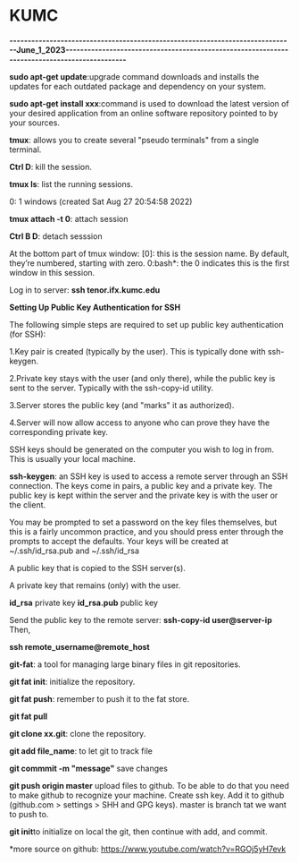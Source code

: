 # KUMC


**------------------------------------------------------------------------------June_1_2023---------------------------------------------------------------------------------------------**

**sudo apt-get update**:upgrade command downloads and installs the updates for each outdated package and dependency on your system.

**sudo apt-get install xxx**:command is used to download the latest version of your desired application from an online software repository pointed to by your sources.

**tmux**: allows you to create several "pseudo terminals" from a single terminal.

**Ctrl D**: kill the session.

**tmux ls**: list the running sessions.

0: 1 windows (created Sat Aug 27 20:54:58 2022)

**tmux attach -t 0**: attach session

**Ctrl B D**: detach sesssion

At the bottom part of tmux window: [0]: this is the session name. By default, they’re numbered, starting with zero. 0:bash*: the 0 indicates this is the first window in this session.

Log in to server: **ssh tenor.ifx.kumc.edu**

**Setting Up Public Key Authentication for SSH**

The following simple steps are required to set up public key authentication (for SSH):

1.Key pair is created (typically by the user). This is typically done with ssh-keygen.

2.Private key stays with the user (and only there), while the public key is sent to the server. Typically with the ssh-copy-id utility.

3.Server stores the public key (and "marks" it as authorized).

4.Server will now allow access to anyone who can prove they have the corresponding private key.

SSH keys should be generated on the computer you wish to log in from. This is usually your local machine.

**ssh-keygen**: an SSH key is used to access a remote server through an SSH connection. The keys come in pairs, a public key and a private key. The public key is kept within the server and the private key is with the user or the client.

You may be prompted to set a password on the key files themselves, but this is a fairly uncommon practice, and you should press enter through the prompts to accept the defaults. Your keys will be created at ~/.ssh/id_rsa.pub and ~/.ssh/id_rsa

A public key that is copied to the SSH server(s). 

A private key that remains (only) with the user.

**id_rsa** private key
**id_rsa.pub** public key

Send the public key to the remote server:
**ssh-copy-id user@server-ip**
Then,

**ssh remote_username@remote_host**

**git-fat**: a tool for managing large binary files in git repositories.

**git fat init**: initialize the repository. 

**git fat push**: remember to push it to the fat store.

**git fat pull**

**git clone xx.git**: clone the repository.

**git add file_name**: to let git to track file

**git commmit -m "message"** save changes

**git push origin master** upload files to github. To be able to do that you need to make github to recognize your machine. Create ssh key. Add it to github (github.com > settings > SHH and GPG keys). master is branch tat we want to push to.

**git init**to initialize on local the git, then continue with add, and commit.

*more source on github: https://www.youtube.com/watch?v=RGOj5yH7evk 





